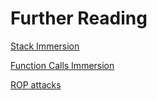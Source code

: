 # Further Reading

[Stack Immersion](https://github.com/systems-cs-pub-ro/iocla/blob/master/laborator/content/stiva/README.md)

[Function Calls Immersion](https://github.com/systems-cs-pub-ro/iocla/blob/master/laborator/content/apel-functii/README.md)

[ROP attacks](https://resources.infosecinstitute.com/topics/hacking/return-oriented-programming-rop-attacks/)
